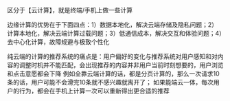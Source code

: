 区分于【云计算】，就是终端/手机上做一些计算

边缘计算的优势在于下面四点：1）数据本地化，解决云端存储及隐私问题；2）计算本地化，解决云端计算过载问题；3）低通信成本，解决交互和体验问题；4）去中心化计算，故障规避与极致个性化

纯云端的计算的推荐系统的痛点是：用户偏好的变化与推荐系统对用户感知和对内容的调整时机并不能匹配，会出现推荐的内容并非用户当前时刻想要的，用户浏览和点击意愿都会下降
例如全靠云端计算的话，都是分页计算的，那么一次请求10条的话，用户可能不会滑完10条就不感兴趣就离开了；
如果能端云一体，每次用户的行为，都会在手机上计算一次可以重新得出更合适的推荐